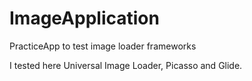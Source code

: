 # ImageApplication
PracticeApp to test image loader frameworks 

I tested here Universal Image Loader, Picasso and Glide.
